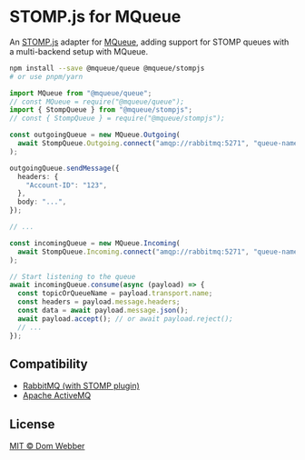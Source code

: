 # STOMP.js for MQueue

An [STOMP.js](https://github.com/stomp-js/stompjs) adapter for
[MQueue](https://github.com/domwebber/mqueue/blob/main/packages/queue/README.md),
adding support for STOMP queues with a multi-backend setup with MQueue.

```bash
npm install --save @mqueue/queue @mqueue/stompjs
# or use pnpm/yarn
```

```ts
import MQueue from "@mqueue/queue";
// const MQueue = require("@mqueue/queue");
import { StompQueue } from "@mqueue/stompjs";
// const { StompQueue } = require("@mqueue/stompjs");

const outgoingQueue = new MQueue.Outgoing(
  await StompQueue.Outgoing.connect("amqp://rabbitmq:5271", "queue-name"),
);

outgoingQueue.sendMessage({
  headers: {
    "Account-ID": "123",
  },
  body: "...",
});

// ...

const incomingQueue = new MQueue.Incoming(
  await StompQueue.Incoming.connect("amqp://rabbitmq:5271", "queue-name"),
);

// Start listening to the queue
await incomingQueue.consume(async (payload) => {
  const topicOrQueueName = payload.transport.name;
  const headers = payload.message.headers;
  const data = await payload.message.json();
  await payload.accept(); // or await payload.reject();
  // ...
});
```

## Compatibility

- [RabbitMQ (with STOMP plugin)](https://rabbitmq.com)
- [Apache ActiveMQ](https://activemq.apache.org)

## License

[MIT © Dom Webber](./LICENSE)
